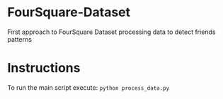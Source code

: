 # FourSquare-Dataset

First approach to FourSquare Dataset processing data to detect friends patterns

# Instructions

To run the main script execute: ```python process_data.py ```
